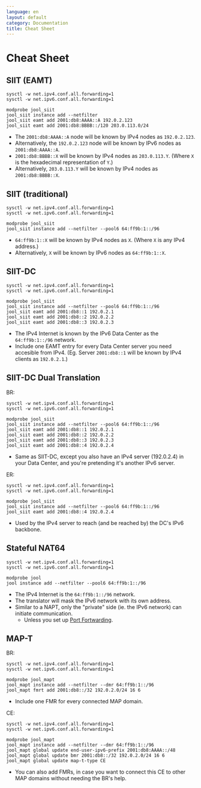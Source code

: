 ```yaml
---
language: en
layout: default
category: Documentation
title: Cheat Sheet
---
```


# Cheat Sheet

## SIIT (EAMT)

	sysctl -w net.ipv4.conf.all.forwarding=1
	sysctl -w net.ipv6.conf.all.forwarding=1

	modprobe jool_siit
	jool_siit instance add --netfilter
	jool_siit eamt add 2001:db8:AAAA::A 192.0.2.123
	jool_siit eamt add 2001:db8:BBBB::/120 203.0.113.0/24

- The `2001:db8:AAAA::A` node will be known by IPv4 nodes as `192.0.2.123`.
- Alternatively, the `192.0.2.123` node will be known by IPv6 nodes as `2001:db8:AAAA::A`.
- `2001:db8:BBBB::X` will be known by IPv4 nodes as `203.0.113.Y`. (Where `X` is the hexadecimal representation of `Y`.)
- Alternatively, `203.0.113.Y` will be known by IPv4 nodes as `2001:db8:BBBB::X`.

## SIIT (traditional)

	sysctl -w net.ipv4.conf.all.forwarding=1
	sysctl -w net.ipv6.conf.all.forwarding=1

	modprobe jool_siit
	jool_siit instance add --netfilter --pool6 64:ff9b:1::/96

- `64:ff9b:1::X` will be known by IPv4 nodes as `X`. (Where `X` is any IPv4 address.)
- Alternatively, `X` will be known by IPv6 nodes as `64:ff9b:1::X`.

## SIIT-DC

	sysctl -w net.ipv4.conf.all.forwarding=1
	sysctl -w net.ipv6.conf.all.forwarding=1

	modprobe jool_siit
	jool_siit instance add --netfilter --pool6 64:ff9b:1::/96
	jool_siit eamt add 2001:db8::1 192.0.2.1
	jool_siit eamt add 2001:db8::2 192.0.2.2
	jool_siit eamt add 2001:db8::3 192.0.2.3

- The IPv4 Internet is known by the IPv6 Data Center as the `64:ff9b:1::/96` network.
- Include one EAMT entry for every Data Center server you need accesible from IPv4. (Eg. Server `2001:db8::1` will be known by IPv4 clients as `192.0.2.1`.)

## SIIT-DC Dual Translation

BR:

	sysctl -w net.ipv4.conf.all.forwarding=1
	sysctl -w net.ipv6.conf.all.forwarding=1

	modprobe jool_siit
	jool_siit instance add --netfilter --pool6 64:ff9b:1::/96
	jool_siit eamt add 2001:db8::1 192.0.2.1
	jool_siit eamt add 2001:db8::2 192.0.2.2
	jool_siit eamt add 2001:db8::3 192.0.2.3
	jool_siit eamt add 2001:db8::4 192.0.2.4

- Same as SIIT-DC, except you also have an IPv4 server (192.0.2.4) in your Data Center, and you're pretending it's another IPv6 server.

ER:

	sysctl -w net.ipv4.conf.all.forwarding=1
	sysctl -w net.ipv6.conf.all.forwarding=1

	modprobe jool_siit
	jool_siit instance add --netfilter --pool6 64:ff9b:1::/96
	jool_siit eamt add 2001:db8::4 192.0.2.4

- Used by the IPv4 server to reach (and be reached by) the DC's IPv6 backbone.

## Stateful NAT64

	sysctl -w net.ipv4.conf.all.forwarding=1
	sysctl -w net.ipv6.conf.all.forwarding=1

	modprobe jool
	jool instance add --netfilter --pool6 64:ff9b:1::/96

- The IPv4 Internet is the `64:ff9b:1::/96` network.
- The translator will mask the IPv6 network with its own address.
- Similar to a NAPT, only the "private" side (ie. the IPv6 network) can initiate communication.
	- Unless you set up [Port Fortwarding](usr-flags-bib.html).

## MAP-T

BR:

	sysctl -w net.ipv4.conf.all.forwarding=1
	sysctl -w net.ipv6.conf.all.forwarding=1

	modprobe jool_mapt
	jool_mapt instance add --netfilter --dmr 64:ff9b:1::/96
	jool_mapt fmrt add 2001:db8::/32 192.0.2.0/24 16 6

- Include one FMR for every connected MAP domain.

CE:

	sysctl -w net.ipv4.conf.all.forwarding=1
	sysctl -w net.ipv6.conf.all.forwarding=1

	modprobe jool_mapt
	jool_mapt instance add --netfilter --dmr 64:ff9b:1::/96
	jool_mapt global update end-user-ipv6-prefix 2001:db8:AAAA::/48
	jool_mapt global update bmr 2001:db8::/32 192.0.2.0/24 16 6
	jool_mapt global update map-t-type CE

- You can also add FMRs, in case you want to connect this CE to other MAP domains without needing the BR's help.

